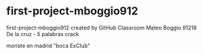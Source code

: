 # first-project-mboggio912
first-project-mboggio912 created by GitHub Classroom
Mateo Boggio 91218 De la cruz - 5 palabras crack

moriste en madrid
 "boca ExClub"